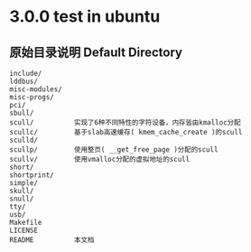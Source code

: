 3.0.0 test in ubuntu
====================

原始目录说明 Default Directory
------------------------------
    include/        
    lddbus/
    misc-modules/
    misc-progs/
    pci/
    sbull/
    scull/          实现了6种不同特性的字符设备，内存皆由kmalloc分配
    scullc/         基于slab高速缓存( kmem_cache_create )的scull
    sculld/
    scullp/         使用整页( __get_free_page )分配的scull
    scullv/         使用vmalloc分配的虚拟地址的scull
    short/
    shortprint/
    simple/
    skull/
    snull/
    tty/
    usb/
    Makefile
    LICENSE
    README          本文档
